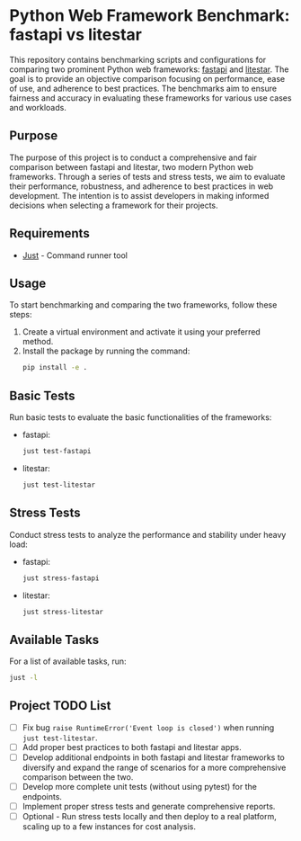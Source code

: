 # Python Web Framework Benchmark: fastapi vs litestar

This repository contains benchmarking scripts and configurations for comparing
two prominent Python web frameworks: [fastapi](https://pypi.org/project/fastapi/) and [litestar](https://pypi.org/project/litestar/). The goal is to
provide an objective comparison focusing on performance, ease of use, and
adherence to best practices. The benchmarks aim to ensure fairness and accuracy
in evaluating these frameworks for various use cases and workloads.

## Purpose

The purpose of this project is to conduct a comprehensive and fair comparison
between fastapi and litestar, two modern Python web frameworks. Through a
series of tests and stress tests, we aim to evaluate their performance,
robustness, and adherence to best practices in web development. The intention
is to assist developers in making informed decisions when selecting a framework
for their projects.

## Requirements

- [Just](https://github.com/casey/just) - Command runner tool

## Usage

To start benchmarking and comparing the two frameworks, follow these steps:

1. Create a virtual environment and activate it using your preferred method.
2. Install the package by running the command:
    ```bash
    pip install -e .
    ```

## Basic Tests

Run basic tests to evaluate the basic functionalities of the frameworks:

- fastapi:
    ```bash
    just test-fastapi
    ```

- litestar:
    ```bash
    just test-litestar
    ```

## Stress Tests

Conduct stress tests to analyze the performance and stability under heavy load:

- fastapi:
    ```bash
    just stress-fastapi
    ```

- litestar:
    ```bash
    just stress-litestar
    ```

## Available Tasks

For a list of available tasks, run:
```bash
just -l
```

## Project TODO List

- [ ] Fix bug `raise RuntimeError('Event loop is closed')` when running `just test-litestar`.
- [ ] Add proper best practices to both fastapi and litestar apps.
- [ ] Develop additional endpoints in both fastapi and litestar frameworks to
  diversify and expand the range of scenarios for a more comprehensive
  comparison between the two.
- [ ] Develop more complete unit tests (without using pytest) for the endpoints.
- [ ] Implement proper stress tests and generate comprehensive reports.
- [ ] Optional - Run stress tests locally and then deploy to a real platform, scaling up to a few instances for cost analysis.
